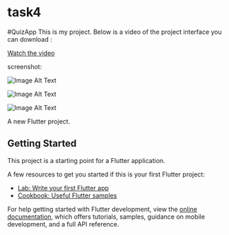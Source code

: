 # task4
#QuizApp
This is my project. Below is a video of the project interface you can download :


[Watch the video](VID-20240915-WA0000.mp4)



screenshot:

![Image Alt Text](IMG-20240923-WA0001.jpg)


![Image Alt Text](IMG_٢٠٢٤٠٩١٥_٠٠٢٩٠٦.jpg)


![Image Alt Text](IMG_٢٠٢٤٠٩١٥_٠٠٢٩٠٦.jpg)

A new Flutter project.

## Getting Started

This project is a starting point for a Flutter application.

A few resources to get you started if this is your first Flutter project:

- [Lab: Write your first Flutter app](https://docs.flutter.dev/get-started/codelab)
- [Cookbook: Useful Flutter samples](https://docs.flutter.dev/cookbook)

For help getting started with Flutter development, view the
[online documentation](https://docs.flutter.dev/), which offers tutorials,
samples, guidance on mobile development, and a full API reference.
